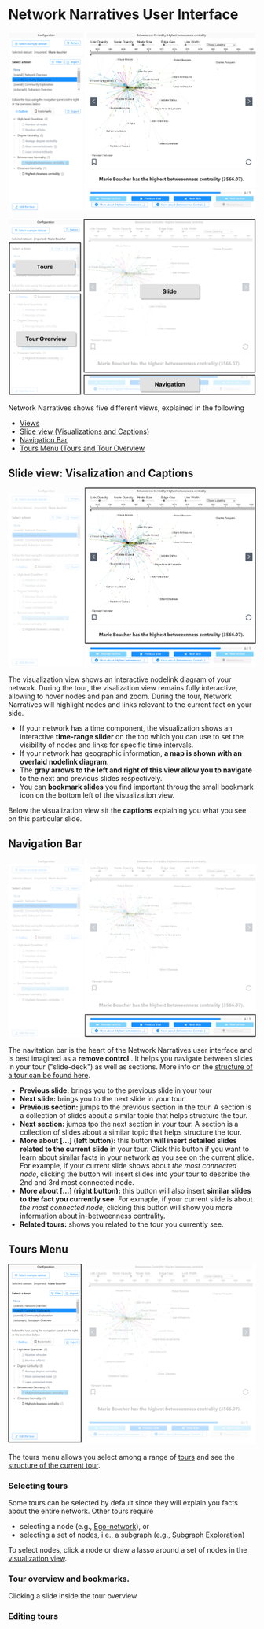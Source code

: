 # Network Narratives User Interface

![](ui-blank.png)

![](ui-explained.png)

Network Narratives shows five different views, explained in the following

* [Views](#views)
* [Slide view (Visualizations and Captions)](#slide-view-visualizations-and-captions)
* [Navigation Bar](#navigation-bar)
* [Tours Menu (Tours and Tour Overview](#tours-menu)

## Slide view: Visalization and Captions
![](ui-visualization.png)

The visualization view shows an interactive nodelink diagram of your network. During the tour, the visalization view remains fully interactive, allowing to hover nodes and pan and zoom. During the tour, Network Narratives will highlight nodes and links relevant to the current fact on your side.

* If your network has a time component, the visualization shows an interactive **time-range slider** on the top which you can use to set the visibility of nodes and links for specific time intervals.
* If your network has geographic information, **a map is shown with an overlaid nodelink diagram**. 
* The **gray arrows to the left and right of this view allow you to navigate** to the next and previous slides respectively.   
* You can **bookmark slides** you find important throug the small bookmark icon on the bottom left of the visualization view. 

Below the visualization view sit the **captions** explaining you what you see on this particular slide. 

## Navigation Bar
![](ui-navbar.png)

The navitation bar is the heart of the Network Narratives user interface and is best imagined as a **remove control**.. It helps you navigate between slides in your tour ("slide-deck") as well as sections. More info on the [structure of a tour can be found here](../networknarratives#tours).

* **Previous slide:** brings you to the previous slide in your tour
* **Next slide:** brings you to the next slide in your tour
* **Previous section:** jumps to the previous section in the tour. A section is a collection of slides about a similar topic that helps structure the tour.
* **Next section:** jumps tpo the next section in your tour. A section is a collection of slides about a similar topic that helps structure the tour.
* **More about [...] (left button):** this button **will insert detailed slides related to the current slide** in your tour. Click this button if you want to learn about similar facts in your network as you see on the current slide. For example, if your current slide shows about _the most connected node_, clicking the button will insert slides into your tour to describe the 2nd and 3rd most connected node. 
* **More about [...] (right button):** this button will also insert **similar slides to the fact you currently see**. For exmaple, if your current slide is about _the most connected node_, clicking this button will show you more information about in-betweenness centrality.
* **Related tours:** shows you related to the tour you currently see.  
    
## Tours Menu
![](ui-menu.png)

The tours menu allows you select among a range of [tours](tours) and see the [structure of the current tour](../networknarratives#tours). 

### Selecting tours

Some tours can be selected by default since they will explain you facts about the entire network. Other tours require 
* selecting a node (e.g., [Ego-network](tours@ego-network-exporation)), or 
* selecting a set of nodes, i.e., a subgraph (e.g., [Subgraph Exploration](tours/subgraph-exploration)) 

To select nodes, click a node or draw a lasso around a set of nodes in the [visualization view](#slide-view-visualizations-and-captions).

### Tour overview and bookmarks.

Clicking a slide inside the tour overview

### Editing tours







